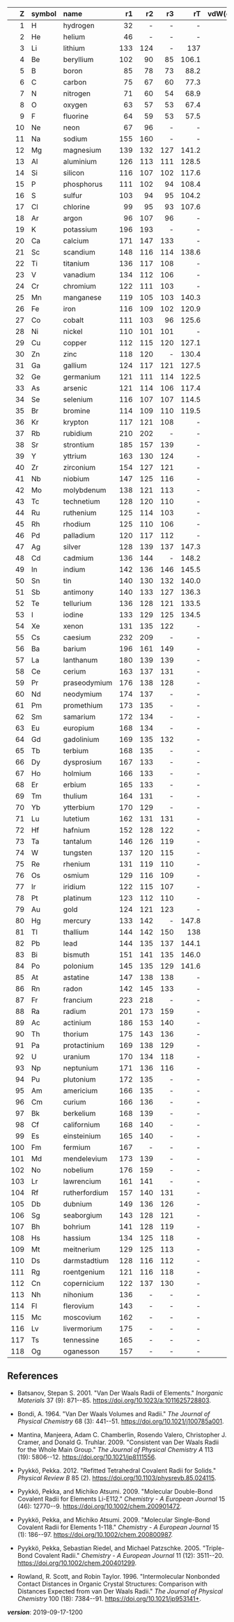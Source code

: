 | Z   | symbol | name          | r1    | r2    | r3    | rT    | vdW(calc) | vdW(cryst)   | vdW(eq) |
| ---:|:------ |:------------- | -----:| -----:| -----:| -----:| ---------:| ------------:| -------:|
|   1 | H      | hydrogen      | 32    | -     | -     | -     | 110       | -            | -       |
|   2 | He     | helium        | 46    | -     | -     | -     | 140       | -            | -       |
|   3 | Li     | lithium       | 133   | 124   | -     | 137   | 181       | 220          | 263     |
|   4 | Be     | beryllium     | 102   | 90    | 85    | 106.1 | 153       | 190          | 223     |
|   5 | B      | boron         | 85    | 78    | 73    | 88.2  | 192       | 180          | 205     |
|   6 | C      | carbon        | 75    | 67    | 60    | 77.3  | 170       | 170          | 196     |
|   7 | N      | nitrogen      | 71    | 60    | 54    | 68.9  | 155       | 160          | 179     |
|   8 | O      | oxygen        | 63    | 57    | 53    | 67.4  | 152       | 155          | 171     |
|   9 | F      | fluorine      | 64    | 59    | 53    | 57.5  | 147       | 150          | 165     |
|  10 | Ne     | neon          | 67    | 96    | -     | -     | 154       | 240          | -       |
|  11 | Na     | sodium        | 155   | 160   | -     | -     | 227       | 220          | 277     |
|  12 | Mg     | magnesium     | 139   | 132   | 127   | 141.2 | 173       | 210          | 242     |
|  13 | Al     | aluminium     | 126   | 113   | 111   | 128.5 | 184       | 210          | 240     |
|  14 | Si     | silicon       | 116   | 107   | 102   | 117.6 | 210       | 210          | 226     |
|  15 | P      | phosphorus    | 111   | 102   | 94    | 108.4 | 180       | 195          | 214     |
|  16 | S      | sulfur        | 103   | 94    | 95    | 104.2 | 180       | 180          | 206     |
|  17 | Cl     | chlorine      | 99    | 95    | 93    | 107.6 | 175       | 180          | 205     |
|  18 | Ar     | argon         | 96    | 107   | 96    | -     | 188       | -            | -       |
|  19 | K      | potassium     | 196   | 193   | -     | -     | 275       | 280          | 302     |
|  20 | Ca     | calcium       | 171   | 147   | 133   | -     | 231       | 240          | 278     |
|  21 | Sc     | scandium      | 148   | 116   | 114   | 138.6 | -         | 230          | 262     |
|  22 | Ti     | titanium      | 136   | 117   | 108   | -     | -         | 215          | 244     |
|  23 | V      | vanadium      | 134   | 112   | 106   | -     | -         | 205          | 227     |
|  24 | Cr     | chromium      | 122   | 111   | 103   | -     | -         | 205          | 223     |
|  25 | Mn     | manganese     | 119   | 105   | 103   | 140.3 | -         | 205          | 225     |
|  26 | Fe     | iron          | 116   | 109   | 102   | 120.9 | -         | 205          | 227     |
|  27 | Co     | cobalt        | 111   | 103   | 96    | 125.6 | -         | 200          | 225     |
|  28 | Ni     | nickel        | 110   | 101   | 101   | -     | -         | 200          | 223     |
|  29 | Cu     | copper        | 112   | 115   | 120   | 127.1 | -         | 200          | 227     |
|  30 | Zn     | zinc          | 118   | 120   | -     | 130.4 | -         | 210          | 224     |
|  31 | Ga     | gallium       | 124   | 117   | 121   | 127.5 | 187       | 210          | 241     |
|  32 | Ge     | germanium     | 121   | 111   | 114   | 122.5 | 211       | 210          | 232     |
|  33 | As     | arsenic       | 121   | 114   | 106   | 117.4 | 185       | 205          | 225     |
|  34 | Se     | selenium      | 116   | 107   | 107   | 114.5 | 190       | 190          | 218     |
|  35 | Br     | bromine       | 114   | 109   | 110   | 119.5 | 183       | 190          | 210     |
|  36 | Kr     | krypton       | 117   | 121   | 108   | -     | 202       | -            | -       |
|  37 | Rb     | rubidium      | 210   | 202   | -     | -     | 303       | 290          | 315     |
|  38 | Sr     | strontium     | 185   | 157   | 139   | -     | 249       | 255          | 294     |
|  39 | Y      | yttrium       | 163   | 130   | 124   | -     | -         | 240          | 271     |
|  40 | Zr     | zirconium     | 154   | 127   | 121   | -     | -         | 230          | 257     |
|  41 | Nb     | niobium       | 147   | 125   | 116   | -     | -         | 215          | 246     |
|  42 | Mo     | molybdenum    | 138   | 121   | 113   | -     | -         | 210          | 239     |
|  43 | Tc     | technetium    | 128   | 120   | 110   | -     | -         | 205          | 237     |
|  44 | Ru     | ruthenium     | 125   | 114   | 103   | -     | -         | 205          | 237     |
|  45 | Rh     | rhodium       | 125   | 110   | 106   | -     | -         | 200          | 232     |
|  46 | Pd     | palladium     | 120   | 117   | 112   | -     | -         | 205          | 235     |
|  47 | Ag     | silver        | 128   | 139   | 137   | 147.3 | -         | 210          | 237     |
|  48 | Cd     | cadmium       | 136   | 144   | -     | 148.2 | -         | 220          | 237     |
|  49 | In     | indium        | 142   | 136   | 146   | 145.5 | 193       | 220          | 253     |
|  50 | Sn     | tin           | 140   | 130   | 132   | 140.0 | 217       | 225          | 246     |
|  51 | Sb     | antimony      | 140   | 133   | 127   | 136.3 | 206       | 220          | 241     |
|  52 | Te     | tellurium     | 136   | 128   | 121   | 133.5 | 206       | 210          | 236     |
|  53 | I      | iodine        | 133   | 129   | 125   | 134.5 | 198       | 210          | 222     |
|  54 | Xe     | xenon         | 131   | 135   | 122   | -     | 216       | -            | -       |
|  55 | Cs     | caesium       | 232   | 209   | -     | -     | 343       | 300          | 330     |
|  56 | Ba     | barium        | 196   | 161   | 149   | -     | 268       | 270          | 305     |
|  57 | La     | lanthanum     | 180   | 139   | 139   | -     | -         | 250          | 281     |
|  58 | Ce     | cerium        | 163   | 137   | 131   | -     | -         | -            | -       |
|  59 | Pr     | praseodymium  | 176   | 138   | 128   | -     | -         | -            | -       |
|  60 | Nd     | neodymium     | 174   | 137   | -     | -     | -         | -            | -       |
|  61 | Pm     | promethium    | 173   | 135   | -     | -     | -         | -            | -       |
|  62 | Sm     | samarium      | 172   | 134   | -     | -     | -         | -            | -       |
|  63 | Eu     | europium      | 168   | 134   | -     | -     | -         | -            | -       |
|  64 | Gd     | gadolinium    | 169   | 135   | 132   | -     | -         | -            | -       |
|  65 | Tb     | terbium       | 168   | 135   | -     | -     | -         | -            | -       |
|  66 | Dy     | dysprosium    | 167   | 133   | -     | -     | -         | -            | -       |
|  67 | Ho     | holmium       | 166   | 133   | -     | -     | -         | -            | -       |
|  68 | Er     | erbium        | 165   | 133   | -     | -     | -         | -            | -       |
|  69 | Tm     | thulium       | 164   | 131   | -     | -     | -         | -            | -       |
|  70 | Yb     | ytterbium     | 170   | 129   | -     | -     | -         | -            | -       |
|  71 | Lu     | lutetium      | 162   | 131   | 131   | -     | -         | -            | -       |
|  72 | Hf     | hafnium       | 152   | 128   | 122   | -     | -         | 225          | 252     |
|  73 | Ta     | tantalum      | 146   | 126   | 119   | -     | -         | 220          | 242     |
|  74 | W      | tungsten      | 137   | 120   | 115   | -     | -         | 210          | 236     |
|  75 | Re     | rhenium       | 131   | 119   | 110   | -     | -         | 205          | 235     |
|  76 | Os     | osmium        | 129   | 116   | 109   | -     | -         | 200          | 233     |
|  77 | Ir     | iridium       | 122   | 115   | 107   | -     | -         | 200          | 234     |
|  78 | Pt     | platinum      | 123   | 112   | 110   | -     | -         | 205          | 237     |
|  79 | Au     | gold          | 124   | 121   | 123   | -     | -         | 210          | 241     |
|  80 | Hg     | mercury       | 133   | 142   | -     | 147.8 | -         | 205          | 225     |
|  81 | Tl     | thallium      | 144   | 142   | 150   | 138   | 196       | 220          | 253     |
|  82 | Pb     | lead          | 144   | 135   | 137   | 144.1 | 202       | 230          | 253     |
|  83 | Bi     | bismuth       | 151   | 141   | 135   | 146.0 | 207       | 230          | 252     |
|  84 | Po     | polonium      | 145   | 135   | 129   | 141.6 | 197       | -            | -       |
|  85 | At     | astatine      | 147   | 138   | 138   | -     | 202       | -            | -       |
|  86 | Rn     | radon         | 142   | 145   | 133   | -     | 220       | -            | -       |
|  87 | Fr     | francium      | 223   | 218   | -     | -     | 348       | -            | -       |
|  88 | Ra     | radium        | 201   | 173   | 159   | -     | 283       | -            | -       |
|  89 | Ac     | actinium      | 186   | 153   | 140   | -     | -         | -            | -       |
|  90 | Th     | thorium       | 175   | 143   | 136   | -     | -         | 240          | 275     |
|  91 | Pa     | protactinium  | 169   | 138   | 129   | -     | -         | -            | -       |
|  92 | U      | uranium       | 170   | 134   | 118   | -     | -         | 230          | 265     |
|  93 | Np     | neptunium     | 171   | 136   | 116   | -     | -         | -            | -       |
|  94 | Pu     | plutonium     | 172   | 135   | -     | -     | -         | -            | -       |
|  95 | Am     | americium     | 166   | 135   | -     | -     | -         | -            | -       |
|  96 | Cm     | curium        | 166   | 136   | -     | -     | -         | -            | -       |
|  97 | Bk     | berkelium     | 168   | 139   | -     | -     | -         | -            | -       |
|  98 | Cf     | californium   | 168   | 140   | -     | -     | -         | -            | -       |
|  99 | Es     | einsteinium   | 165   | 140   | -     | -     | -         | -            | -       |
| 100 | Fm     | fermium       | 167   | -     | -     | -     | -         | -            | -       |
| 101 | Md     | mendelevium   | 173   | 139   | -     | -     | -         | -            | -       |
| 102 | No     | nobelium      | 176   | 159   | -     | -     | -         | -            | -       |
| 103 | Lr     | lawrencium    | 161   | 141   | -     | -     | -         | -            | -       |
| 104 | Rf     | rutherfordium | 157   | 140   | 131   | -     | -         | -            | -       |
| 105 | Db     | dubnium       | 149   | 136   | 126   | -     | -         | -            | -       |
| 106 | Sg     | seaborgium    | 143   | 128   | 121   | -     | -         | -            | -       |
| 107 | Bh     | bohrium       | 141   | 128   | 119   | -     | -         | -            | -       |
| 108 | Hs     | hassium       | 134   | 125   | 118   | -     | -         | -            | -       |
| 109 | Mt     | meitnerium    | 129   | 125   | 113   | -     | -         | -            | -       |
| 110 | Ds     | darmstadtium  | 128   | 116   | 112   | -     | -         | -            | -       |
| 111 | Rg     | roentgenium   | 121   | 116   | 118   | -     | -         | -            | -       |
| 112 | Cn     | copernicium   | 122   | 137   | 130   | -     | -         | -            | -       |
| 113 | Nh     | nihonium      | 136   | -     | -     | -     | -         | -            | -       |
| 114 | Fl     | flerovium     | 143   | -     | -     | -     | -         | -            | -       |
| 115 | Mc     | moscovium     | 162   | -     | -     | -     | -         | -            | -       |
| 116 | Lv     | livermorium   | 175   | -     | -     | -     | -         | -            | -       |
| 117 | Ts     | tennessine    | 165   | -     | -     | -     | -         | -            | -       |
| 118 | Og     | oganesson     | 157   | -     | -     | -     | -         | -            | -       |

## References
* Batsanov, Stepan S. 2001. "Van Der Waals Radii of Elements." *Inorganic
Materials* 37 (9): 871--85. <https://doi.org/10.1023/a:1011625728803>.

* Bondi, A. 1964. "Van Der Waals Volumes and Radii." *The Journal of
Physical Chemistry* 68 (3): 441--51.
<https://doi.org/10.1021/j100785a001>.

* Mantina, Manjeera, Adam C. Chamberlin, Rosendo Valero, Christopher J.
Cramer, and Donald G. Truhlar. 2009. "Consistent van Der Waals Radii for
the Whole Main Group." *The Journal of Physical Chemistry A* 113 (19):
5806--12. <https://doi.org/10.1021/jp8111556>.

* Pyykkö, Pekka. 2012. "Refitted Tetrahedral Covalent Radii for Solids."
*Physical Review B* 85 (2).
<https://doi.org/10.1103/physrevb.85.024115>.

* Pyykkö, Pekka, and Michiko Atsumi. 2009. "Molecular Double-Bond
Covalent Radii for Elements Li-E112." *Chemistry - A European Journal*
15 (46): 12770--9. <https://doi.org/10.1002/chem.200901472>.

* Pyykkö, Pekka, and Michiko Atsumi. 2009. "Molecular Single-Bond Covalent Radii for Elements
1-118." *Chemistry - A European Journal* 15 (1): 186--97.
<https://doi.org/10.1002/chem.200800987>.

* Pyykkö, Pekka, Sebastian Riedel, and Michael Patzschke. 2005.
"Triple-Bond Covalent Radii." *Chemistry - A European Journal* 11 (12):
3511--20. <https://doi.org/10.1002/chem.200401299>.

* Rowland, R. Scott, and Robin Taylor. 1996. "Intermolecular Nonbonded
Contact Distances in Organic Crystal Structures: Comparison with
Distances Expected from van Der Waals Radii." *The Journal of Physical
Chemistry* 100 (18): 7384--91. <https://doi.org/10.1021/jp953141+>.


___version___: 2019-09-17-1200
